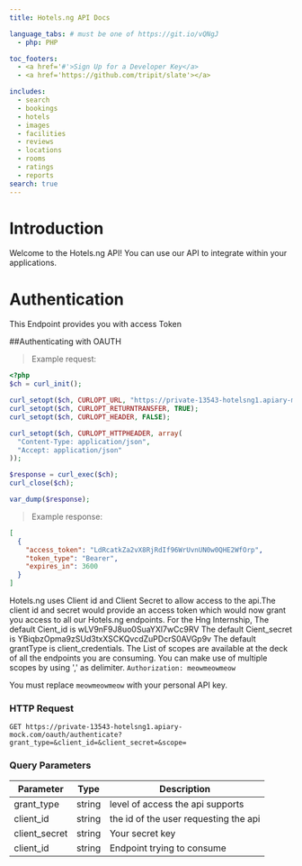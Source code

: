 ```yaml
---
title: Hotels.ng API Docs

language_tabs: # must be one of https://git.io/vQNgJ
  - php: PHP

toc_footers:
  - <a href='#'>Sign Up for a Developer Key</a>
  - <a href='https://github.com/tripit/slate'></a>

includes:
  - search
  - bookings
  - hotels
  - images
  - facilities
  - reviews
  - locations
  - rooms
  - ratings
  - reports
search: true
---
```


# Introduction

Welcome to the Hotels.ng API! You can use our API to integrate within your applications.

# Authentication

This Endpoint provides you with access Token

##Authenticating with OAUTH

> Example request:

```php
<?php
$ch = curl_init();

curl_setopt($ch, CURLOPT_URL, "https://private-13543-hotelsng1.apiary-mock.com/oauth/authenticate?grant_type=&client_id=&client_secret=&scope=");
curl_setopt($ch, CURLOPT_RETURNTRANSFER, TRUE);
curl_setopt($ch, CURLOPT_HEADER, FALSE);

curl_setopt($ch, CURLOPT_HTTPHEADER, array(
  "Content-Type: application/json",
  "Accept: application/json"
));

$response = curl_exec($ch);
curl_close($ch);

var_dump($response);
```

> Example response:

```json
[
  {
    "access_token": "LdRcatkZa2vX8RjRdIf96WrUvnUN0w0QHE2WfOrp",
    "token_type": "Bearer",
    "expires_in": 3600
  }
]
```


Hotels.ng uses Client id and Client Secret to allow access to the api.The client id and secret would provide an access token which would now grant you access to all our Hotels.ng endpoints. 
For the Hng Internship,
The default Cient_id is wLV9nF9J8uo0SuaYXl7wCc9RV
The default Cient_secret is YBiqbzOpma9zSUd3txXSCKQvcdZuPDcrS0AVGp9v 
The default grantType is client_credentials.
The List of scopes are available at the deck of all the endpoints you are consuming. 
You can make use of multiple scopes by using ',' as delimiter.
`Authorization: meowmeowmeow`

<aside class="notice">
You must replace <code>meowmeowmeow</code> with your personal API key.
</aside>

### HTTP Request

`GET https://private-13543-hotelsng1.apiary-mock.com/oauth/authenticate?grant_type=&client_id=&client_secret=&scope=`

### Query Parameters

Parameter | Type | Description
--------- | ------- | -----------
grant_type| string|level of access the api supports 
client_id | string |the id of the user requesting the api
client_secret | string |Your secret key
client_id | string |Endpoint trying to consume



